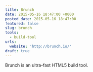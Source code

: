 ```yaml
---
title: Brunch
date: 2015-05-16 18:47:00 +0000
posted_date: 2015-05-16 18:47:00
featured: false
slug: brunch
tools:
  - build-tool
urls:
  website: 'http://brunch.io/'
draft: true
---
```



Brunch is an ultra-fast HTML5 build tool.
